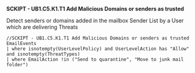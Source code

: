 **SCKIPT - UB1.C5.K1.T1 Add Malicious Domains or senders as trusted**

Detect senders or domains added in the mailbox Sender List by a User which are delivering Threats
```
//SCKIPT - UB1.C5.K1.T1 Add Malicious Domains or senders as trusted
EmailEvents
| where isnotempty(UserLevelPolicy) and UserLevelAction has "Allow" and isnotempty(ThreatTypes)
| where EmailAction !in ("Send to quarantine", "Move to junk mail folder")
```
